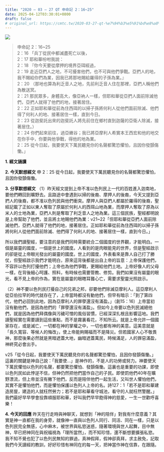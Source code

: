 ```yaml
---
title: "2020 – 03 – 27 QT 申命記 2：16~25"
date: 2025-04-12T03:30:01+0800
draft: false
# original_url: https://cmtc.tw/2020-03-27-qt-%e7%94%b3%e5%91%bd%e8%a8%98-2%ef%bc%9a1625
---
```


![](/images/qt.jpg)
> 申命記 2：16\~25  
> 2：16 「兵丁從民中都滅盡死亡以後，  
> 2：17 耶和華吩咐我說：  
> 2：18 『你今天要從摩押的境界亞珥經過，  
> 2：19 走近亞捫人之地，不可擾害他們，也不可與他們爭戰。亞捫人的地，我不賜給你們為業，因我已將那地賜給羅得的子孫為業。』  
> 2：20 （那地也算為利乏音人之地，先前利乏音人住在那裡，亞捫人稱他們為散送冥。  
> 2：21 那民眾多，身體高大，像亞衲人一樣，但耶和華從亞捫人面前除滅他們，亞捫人就得了他們的地，接著居住。  
> 2：22 正如耶和華從前為住西珥的以掃子孫將何利人從他們面前除滅、他們得了何利人的地、接著居住一樣，直到今日。  
> 2：23 從迦斐託出來的迦斐託人將先前住在鄉村直到迦薩的亞衛人除滅，接著居住。）  
> 2：24 你們起來前往，過亞嫩谷；我已將亞摩利人希實本王西宏和他的地交在你手中，你要與他爭戰，得他的地為業。  
> 2：25 從今日起，我要使天下萬民聽見你的名聲都驚恐懼怕，且因你發顫傷慟。」

**1. 經文誦讀**

**2.  今天默想經文**
申 2：25 從今日起，我要使天下萬民聽見你的名聲都驚恐懼怕，且因你發顫傷慟。

**3. 分享默想經文**
（1）昨天經文提到上帝不准以色列民上一代的百姓進入迦南地，要他們轉回到曠野去。且路途中會遇到以掃的後裔、摩押人的後裔，今天又提到亞捫人的後裔，都不准以色列民與他們衝突。摩押人與亞捫人都屬於羅得的後裔，聖經記載了正如以東人奪取了原屬於何利人的西珥山地為業，而摩押人奪取了原為以米人的士地為業，亞捫人則是奪取了利乏音人之地為業。這三個民族，聖經都明說是上帝幫助了他們，並且將土地賜他們為業：v21\~22「但耶和華從亞捫人面前除滅他們，亞捫人就得了他們的地，接著居住。正如耶和華從前為住西珥的以掃子孫將何利人從他們面前除滅、他們得了何利人的地、接著居住一樣，直到今日。」

所以我們讀聖經，要注意的是我們同時需要統合二個國度的世界觀，才能明白。一個是屬靈的國度，一個是世上的國度。人看到的是肉眼能見的世界，但是聖經啟示的卻是從上帝眼光發出的屬靈的國度。世上的國度，外表看來是靠人自己打了勝仗，但聖經啟示我們才能明白，原來這背後都是出自上帝的旨意：上帝保護他們，不容許以色列打擾他們；上帝也為他們爭戰，更賜給他們土地。上帝好像人的父母一樣，在背後細心呵護、照料，有時候也需要管教、修剪。我們如果沒有屬靈的眼光，看不見上帝的作為，實在是屬靈的眼瞎耳聾心亡，需要求聖靈光照啟示。

（2）神不要以色列民打擾自己的兄弟之邦，卻要他們除滅亞摩利人。這亞摩利人從亞伯拉罕的時代就存在了，上帝當時都沒有動他們，但早有暗示：「到了第四代，他們必回到此地，因為亞摩利人的罪孽還沒有滿盈。」（創15：16）上帝當初沒有動他們，是因為他們的「罪孽還沒有滿盈」。但如今上帝要以色列民滅絕他們，就是因為他們拜偶像與污穢可憎的風俗習慣，已經深深扎根且影響這地。我們讀聖經實在需要讀到這些重點，而不是霧裏看花，不知所云。就是上帝允許一個國家存在，或是滅亡，一切都在神的掌權之中，一切也都有神的美意。這美意就是「長久寬容、等候人的悔改」，使上帝能夠賜福而不是降災。但若國家人心不敬畏神，那麼後果必然就是黑暗遮蓋大地，幽暗遮蓋萬民，時候滿足，人的罪惡滿盈，神終究必會出手。

v25「從今日起，我要使天下萬民聽見你的名聲都驚恐懼怕，且因你發顫傷慟。」這裏的關鍵是神自己說：「我要使…」是神作的，不是人的功勞或努力。神要使天下萬民懼怕以色列的名聲，都要驚恐懼怕、發顫傷慟。這裏也是重要的功課，即使以色列民如此悖逆不信，但神仍然把他們當作自己的子民。即使罰他們40年在曠野漂流，但上帝並沒有撇下他們，反而是陪伴他們一起生活，又叫世人懼怕他們，其實不是懼怕他們，而是懼怕保護以色列人上帝的名。詩127：1「若不是耶和華建造房屋，建造的人就枉然勞力；若不是耶和華看守城池，看守的人就枉然警醒。」我們最好早早學會投靠順服耶和華，好叫我們早早飽得神的慈愛，一生一世歡呼喜樂！

**4. 今天的回應**
昨天在行走時與神聊天，就想到「神的陪伴」對我有什麼意義？其實是神一直都在我的身旁，就像神一直與以色列人同行、同活、同在一樣，只是以色列民完全無感，心中麻木，被世界與私慾迷惑，隨著環境與世人起舞，目中無神，早已把神同在與祝福視為「理所當然」，而不知珍惜，還不斷想要擴張私慾。我不知不覺也犯了以色列民無知的罪過，真神假拜，假神卻真拜，求主赦免，記取我們今天讀經的教訓，好好珍惜有神同在的每一天，把神當作神在信靠，在跟隨。
